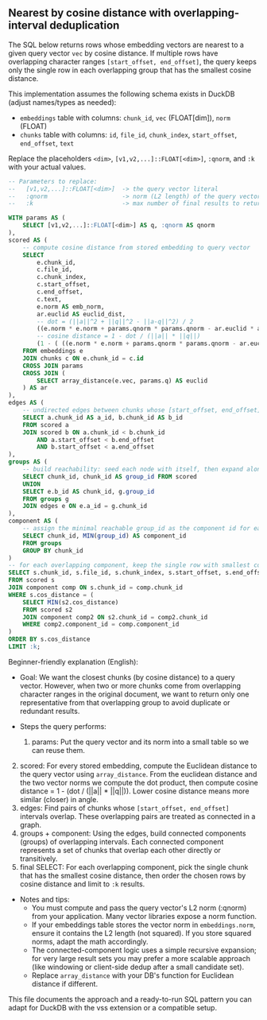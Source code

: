 ## Nearest by cosine distance with overlapping-interval deduplication

The SQL below returns rows whose embedding vectors are nearest to a given query vector `vec` by cosine distance. If multiple rows have overlapping character ranges `[start_offset, end_offset]`, the query keeps only the single row in each overlapping group that has the smallest cosine distance.

This implementation assumes the following schema exists in DuckDB (adjust names/types as needed):

- `embeddings` table with columns: `chunk_id`, `vec` (FLOAT[dim]), `norm` (FLOAT)
- `chunks` table with columns: `id`, `file_id`, `chunk_index`, `start_offset`, `end_offset`, `text`

Replace the placeholders `<dim>`, `[v1,v2,...]::FLOAT[<dim>]`, `:qnorm`, and `:k` with your actual values.

```sql
-- Parameters to replace:
--   [v1,v2,...]::FLOAT[<dim>]  -> the query vector literal
--   :qnorm                     -> norm (L2 length) of the query vector
--   :k                         -> max number of final results to return

WITH params AS (
	SELECT [v1,v2,...]::FLOAT[<dim>] AS q, :qnorm AS qnorm
),
scored AS (
	-- compute cosine distance from stored embedding to query vector
	SELECT
		e.chunk_id,
		c.file_id,
		c.chunk_index,
		c.start_offset,
		c.end_offset,
		c.text,
		e.norm AS emb_norm,
		ar.euclid AS euclid_dist,
		-- dot = (||a||^2 + ||q||^2 - ||a-q||^2) / 2
		((e.norm * e.norm + params.qnorm * params.qnorm - ar.euclid * ar.euclid) / 2) AS dot,
		-- cosine distance = 1 - dot / (||a|| * ||q||)
		(1 - ( ((e.norm * e.norm + params.qnorm * params.qnorm - ar.euclid * ar.euclid) / 2) / (e.norm * params.qnorm) )) AS cos_distance
	FROM embeddings e
	JOIN chunks c ON e.chunk_id = c.id
	CROSS JOIN params
	CROSS JOIN (
		SELECT array_distance(e.vec, params.q) AS euclid
	) AS ar
),
edges AS (
	-- undirected edges between chunks whose [start_offset, end_offset] intervals overlap
	SELECT a.chunk_id AS a_id, b.chunk_id AS b_id
	FROM scored a
	JOIN scored b ON a.chunk_id < b.chunk_id
		AND a.start_offset < b.end_offset
		AND b.start_offset < a.end_offset
),
groups AS (
	-- build reachability: seed each node with itself, then expand along edges
	SELECT chunk_id, chunk_id AS group_id FROM scored
	UNION
	SELECT e.b_id AS chunk_id, g.group_id
	FROM groups g
	JOIN edges e ON e.a_id = g.chunk_id
),
component AS (
	-- assign the minimal reachable group_id as the component id for each chunk
	SELECT chunk_id, MIN(group_id) AS component_id
	FROM groups
	GROUP BY chunk_id
)
-- for each overlapping component, keep the single row with smallest cosine distance
SELECT s.chunk_id, s.file_id, s.chunk_index, s.start_offset, s.end_offset, s.text, s.cos_distance
FROM scored s
JOIN component comp ON s.chunk_id = comp.chunk_id
WHERE s.cos_distance = (
	SELECT MIN(s2.cos_distance)
	FROM scored s2
	JOIN component comp2 ON s2.chunk_id = comp2.chunk_id
	WHERE comp2.component_id = comp.component_id
)
ORDER BY s.cos_distance
LIMIT :k;
```

Beginner-friendly explanation (English):

- Goal: We want the closest chunks (by cosine distance) to a query vector. However, when two or more chunks come from overlapping character ranges in the original document, we want to return only one representative from that overlapping group to avoid duplicate or redundant results.

- Steps the query performs:
  1. params: Put the query vector and its norm into a small table so we can reuse them.
 2. scored: For every stored embedding, compute the Euclidean distance to the query vector using `array_distance`. From the euclidean distance and the two vector norms we compute the dot product, then compute cosine distance = 1 - (dot / (||a|| * ||q||)). Lower cosine distance means more similar (closer) in angle.
 3. edges: Find pairs of chunks whose `[start_offset, end_offset]` intervals overlap. These overlapping pairs are treated as connected in a graph.
 4. groups + component: Using the edges, build connected components (groups) of overlapping intervals. Each connected component represents a set of chunks that overlap each other directly or transitively.
 5. final SELECT: For each overlapping component, pick the single chunk that has the smallest cosine distance, then order the chosen rows by cosine distance and limit to `:k` results.

- Notes and tips:
  - You must compute and pass the query vector's L2 norm (:qnorm) from your application. Many vector libraries expose a norm function.
  - If your embeddings table stores the vector norm in `embeddings.norm`, ensure it contains the L2 length (not squared). If you store squared norms, adapt the math accordingly.
  - The connected-component logic uses a simple recursive expansion; for very large result sets you may prefer a more scalable approach (like windowing or client-side dedup after a small candidate set).
  - Replace `array_distance` with your DB's function for Euclidean distance if different.

This file documents the approach and a ready-to-run SQL pattern you can adapt for DuckDB with the vss extension or a compatible setup.

